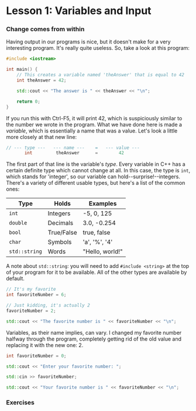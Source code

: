 # Lesson 1: Variables and Input
### Change comes from within

Having output in our programs is nice, but it doesn't make for a very interesting program. It's really quite useless.
So, take a look at this program:

```cpp
#include <iostream> 

int main() {
	// This creates a variable named 'theAnswer' that is equal to 42
	int theAnswer = 42;

	std::cout << "The answer is " << theAnswer << "\n";

	return 0;
}
```

If you run this with Ctrl-F5, it will print 42, which is suspiciously similar to the number we wrote in the program.
What we have done here is made a *variable*, which is essentially a name that was a value. Let's look a little more closely
at that new line:

```cpp
// --- type ---   --- name ---    =   --- value ---
       int         theAnswer      =        42
```

The first part of that line is the variable's *type*. Every variable in C++ has a certain definite type which cannot change at all.
In this case, the type is `int`, which stands for 'integer', so our variable can hold--surprise!--integers.
There's a variety of different usable types, but here's a list of the common ones:

| Type          | Holds      | Examples        |
| ------------- | ---------- | --------------- |
| `int`         | Integers   | -5, 0, 125      |
| `double`      | Decimals   | 3.0, -0.254     |
| `bool`        | True/False | true, false     |
| `char`        | Symbols    | 'a', '%', '4'   |
| `std::string` | Words      | "Hello, world!" |

A note about `std::string`: you will need to add `#include <string>` at the top of your program for it to be available. All of the other types
are available by default.

```cpp
// It's my favorite
int favoriteNumber = 6;

// Just kidding, it's actually 2
favoriteNumber = 2;

std::cout << "The favorite number is " << favoriteNumber << "\n";
```

Variables, as their name implies, can vary. I changed my favorite number halfway through the program, completely getting rid of the old value and replacing it with the new one: 2.

```cpp
int favoriteNumber = 0;

std::cout << "Enter your favorite number: ";

std::cin >> favoriteNumber;

std::cout << "Your favorite number is " << favoriteNumber << "\n";
```

### Exercises
